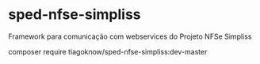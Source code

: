 # sped-nfse-simpliss
Framework para comunicação com webservices do Projeto NFSe Simpliss

composer require tiagoknow/sped-nfse-simpliss:dev-master